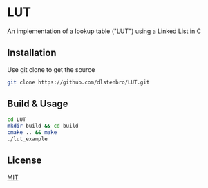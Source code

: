 # LUT
An implementation of a lookup table ("LUT") using a Linked List in C

## Installation

Use git clone to get the source

```bash
git clone https://github.com/dlstenbro/LUT.git 
```

## Build & Usage

```bash
cd LUT
mkdir build && cd build
cmake .. && make
./lut_example
```

## License
[MIT](https://choosealicense.com/licenses/mit/)
